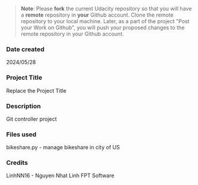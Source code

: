 >**Note**: Please **fork** the current Udacity repository so that you will have a **remote** repository in **your** Github account. Clone the remote repository to your local machine. Later, as a part of the project "Post your Work on Github", you will push your proposed changes to the remote repository in your Github account.

### Date created
2024/05/28

### Project Title
Replace the Project Title

### Description
Git controller project

### Files used
bikeshare.py - manage bikeshare in city of US

### Credits
LinhNN16 - Nguyen Nhat Linh
FPT Software

